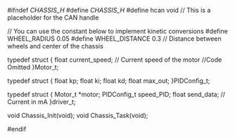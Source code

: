#ifndef _CHASSIS_H_
#define _CHASSIS_H_
#define hcan void    // This is a placeholder for the CAN handle

// You can use the constant below to implement kinetic conversions
#define WHEEL_RADIUS 0.05
#define WHEEL_DISTANCE 0.3  // Distance between wheels and center of the chassis

typedef struct
{
    float current_speed;    // Current speed of the motor
    //Code Omitted
}Motor_t;

typedef struct
{
    float kp;
    float ki;
    float kd;
    float max_out;
}PIDConfig_t;

typedef struct
{
	Motor_t *motor;
	PIDConfig_t speed_PID;
	float send_data;    // Current in mA
}driver_t;

void Chassis_Init(void);
void Chassis_Task(void);

#endif
